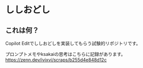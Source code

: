 # ししおどし

## これは何？

Copilot Editでししおどしを実装してもらう試験的リポジトリです。

プロンプトメモやksakaiの思考はこちらに記録があります。
https://zenn.dev/ivixvi/scraps/b255d4e848d12c